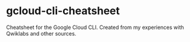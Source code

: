 # gcloud-cli-cheatsheet
Cheatsheet for the Google Cloud CLI. Created from my experiences with Qwiklabs and other sources.

